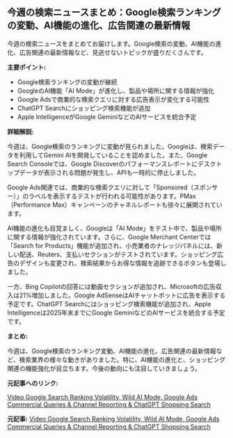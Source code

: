 ## 今週の検索ニュースまとめ：Google検索ランキングの変動、AI機能の進化、広告関連の最新情報

今週の検索ニュースをまとめてお届けします。Google検索の変動、AI機能の進化、広告関連の最新情報など、見逃せないトピックが盛りだくさんです。

**主要ポイント:**

* Google検索ランキングの変動が継続
* GoogleのAI機能「AI Mode」が進化し、製品や場所に関する情報が強化
* Google Adsで商業的な検索クエリに対する広告表示が変化する可能性
* ChatGPT Searchにショッピング検索機能が追加
* Apple IntelligenceがGoogle GeminiなどのAIサービスを統合予定

**詳細解説:**

今週は、Google検索のランキングに変動が見られました。Googleは、検索データを利用してGemini AIを開発していることを認めました。また、Google Search Consoleでは、Google Discoverのパフォーマンスレポートにデスクトップデータが表示される問題が発生し、APIも一時的に停止しました。

Google Ads関連では、商業的な検索クエリに対して「Sponsored（スポンサー）」のラベルを表示するテストが行われる可能性があります。PMax（Performance Max）キャンペーンのチャネルレポートも徐々に展開されています。

AI機能の進化も目覚ましく、Googleは「AI Mode」をテスト中で、製品や場所に関する情報が強化されています。さらに、Google Merchant Centerでは「Search for Products」機能が追加され、小売業者のナレッジパネルには、新しい配送、Reuters、支払いセクションがテストされています。ショッピング広告のデザインも変更され、検索結果からお得な情報を追跡できるボタンも登場しました。

一方、Bing Copilotの回答には動画セクションが追加され、Microsoftの広告収入は21%増加しました。Google AdSenseはAIチャットボットに広告を表示する予定です。ChatGPT Searchにはショッピング検索機能が追加され、Apple Intelligenceは2025年末までにGoogle GeminiなどのAIサービスを統合する予定です。

**まとめ:**

今週は、Google検索のランキング変動、AI機能の進化、広告関連の最新情報など、検索業界の様々な動きがありました。特に、AI機能の進化と、ショッピング関連の機能強化が目立ちます。今後の動向にも注目していきましょう。

**元記事へのリンク:**

[Video Google Search Ranking Volatility, Wild AI Mode, Google Ads Commercial Queries & Channel Reporting & ChatGPT Shopping Search](https://www.seroundtable.com/search-news-buzz-video-recap-39169.html)


**元記事:** [Video Google Search Ranking Volatility, Wild AI Mode, Google Ads Commercial Queries & Channel Reporting & ChatGPT Shopping Search](https://www.seroundtable.com/video-05-02-2025-39346.html)